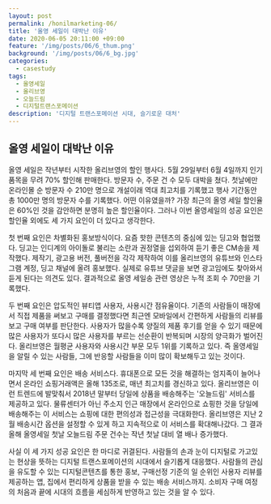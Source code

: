 ```yaml
---
layout: post
permalink: /honilmarketing-06/
title: '올영 세일이 대박난 이유'
date: 2020-06-05 20:11:00 +09:00
feature: '/img/posts/06/6_thum.png'
background: '/img/posts/06/6_bg.jpg'
categories:
  - casestudy
tags:
  - 올영세일
  - 올리브영
  - 오늘드림
  - 디지털트랜스포메이션
description: '디지털 트랜스포메이션 시대, 슬기로운 대처'
---
```


## 올영 세일이 대박난 이유

올영 세일은 작년부터 시작한 올리브영의 할인 행사다. 5월 29일부터 6월 4일까지 인기품목을 무려 70% 할인해 판매한다. 방문자 수, 주문 건 수 모두 대박을 쳤다. 첫날에만 온라인몰 순 방문자 수 210만 명으로 개설이래 역대 최고치를 기록했고 행사 기간동안 총 1000만 명의 방문자 수를 기록했다. 어떤 이유였을까? 가장 최근의 올영 세일 할인율은 60%인 것을 감안하면 분명히 높은 할인율이다. 그러나 이번 올영세일의 성공 요인은 할인율 외에도 세 가지 요인이 더 있다고 생각한다.

첫 번째 요인은 차별화된 홍보방식이다. 요즘 핫한 콘텐츠의 중심에 있는 딩고와 협업했다. 딩고는 인디계의 아이돌로 불리는 소란과 권정열을 섭외하여 듣기 좋은 CM송을 제작했다. 제작기, 광고용 버전, 풀버전을 각각 제작하여 이를 올리브영의 유튜브와 인스타그램 계정, 딩고 채널에 올려 홍보했다. 실제로 유튜브 댓글을 보면 광고임에도 찾아와서 듣게 된다는 의견도 있다. 결과적으로 올영 세일송 관련 영상은 누적 조회 수 70만을 기록했다.

두 번째 요인은 압도적인 뷰티앱 사용자, 사용시간 점유율이다. 기존의 사람들이 매장에서 직접 제품을 써보고 구매를 결정했다면 최근엔 모바일에서 간편하게 사람들의 리뷰를 보고 구매 여부를 판단한다. 사용자가 많을수록 양질의 제품 후기를 얻을 수 있기 때문에 많은 사용자가 또다시 많은 사용자를 부르는 선순환이 반복되며 시장의 양극화가 벌어진다. 올리브영은 월평균 사용자와 사용시간 부문 모두 1위를 기록하고 있다. 즉 올영세일을 알릴 수 있는 사람들, 그에 반응할 사람들을 이미 많이 확보해두고 있는 것이다.

마지막 세 번째 요인은 배송 서비스다. 휴대폰으로 모든 것을 해결하는 엄지족이 늘어나면서 온라인 쇼핑거래액은 올해 135조로, 매년 최고치를 경신하고 있다. 올리브영은 이런 트렌드에 발맞춰서 2018년 말부터 당일에 상품을 배송해주는 '오늘드림' 서비스를 제공하고 있다. 물류센터가 아닌 주소지 인근 매장에서 온라인으로 쇼핑한 것을 당일에 배송해주는 이 서비스는 쇼핑에 대한 편의성과 접근성을 극대화한다. 올리브영은 지난 2월 배송시간 옵션을 설정할 수 있게 하고 지속적으로 이 서비스를 확대해나갔다. 그 결과 올해 올영세일 첫날 오늘드림 주문 건수는 작년 첫날 대비 열 배나 증가했다.

사실 이 세 가지 성공 요인은 한 마디로 귀결된다. 사람들의 손과 눈이 디지털로 가고있는 현상을 뜻하는 디지털 트랜스포메이션의 시대에서 슬기롭게 대응했다. 사람들의 관심을 유도할 수 있는 디지털콘텐츠를 통한 홍보, 구매선정 기준의 일 순위인 사용자 리뷰를 제공하는 앱, 집에서 편리하게 상품을 받을 수 있는 배송 서비스까지. 소비자 구매 여정의 처음과 끝에 시대의 흐름을 세심하게 반영하고 있는 것을 알 수 있다.